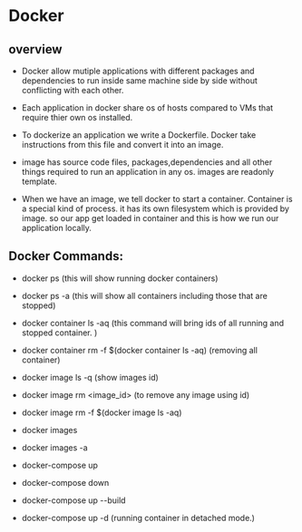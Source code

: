 # Docker

## overview

* Docker allow mutiple applications with different packages and dependencies to run inside same machine
side by side without conflicting with each other.
* Each application in docker share os of hosts compared to VMs that require thier own os installed.

* To dockerize an application we write a Dockerfile. Docker take instructions from this file and convert it into an image.

* image has source code files, packages,dependencies and all other things required to run an application in any os. images are readonly template.

* When we have an image, we tell docker to start a container. Container is a special kind of process. it has its own filesystem which is provided by image. so our app get loaded in container and this is how we run our application locally.

## Docker Commands:
 * docker ps
 (this will show running docker containers)

 * docker ps -a
 (this will show all containers including those that are stopped)


 * docker container ls -aq
  (this command will bring ids of all running and stopped container. ) 


* docker container rm -f $(docker container ls -aq)
    (removing all container)
* docker image ls -q
   (show images id)

 * docker image rm <image_id>
(to remove any image using id)
* docker image rm -f $(docker image ls -aq)


 * docker images

* docker images -a


* docker-compose up

* docker-compose down

* docker-compose up --build

 
* docker-compose up -d
(running container in detached mode.)







     
  